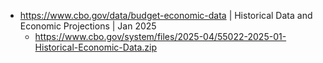 - https://www.cbo.gov/data/budget-economic-data | Historical Data and Economic Projections | Jan 2025
  - https://www.cbo.gov/system/files/2025-04/55022-2025-01-Historical-Economic-Data.zip 